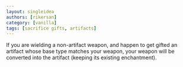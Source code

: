 ```yaml
---
layout: singleidea
authors: [rikersan]
category: [vanilla]
tags: [sacrifice gifts, artifacts]
---
```

If you are wielding a non-artifact weapon, and happen to get gifted an artifact whose base type matches your weapon, your weapon will be converted into the artifact (keeping its existing enchantment).

